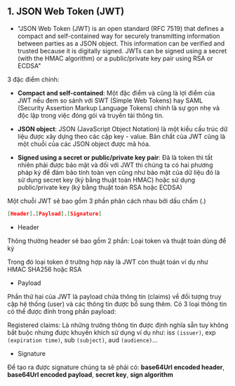 ## 1. JSON Web Token (JWT)
- "JSON Web Token (JWT) is an open standard (RFC 7519) that defines a compact and self-contained way for securely transmitting information between parties as a JSON object. This information can be verified and trusted because it is digitally signed. JWTs can be signed using a secret (with the HMAC algorithm) or a public/private key pair using RSA or ECDSA"

3 đặc điểm chính:

- **Compact and self-contained**: Một đặc điểm và cũng là lợi điểm của JWT nếu đem so sánh với SWT (Simple Web Tokens) hay SAML (Security Assertion Markup Language Tokens) chính là sự gọn nhẹ và độc lập trong việc đóng gói và truyền tải thông tin.

- **JSON object**: JSON (JavaScript Object Notation) là một kiểu cấu trúc dữ liệu được xây dựng theo các cặp key - value. Bản chất của JWT cũng là một chuỗi của các JSON object được mã hóa.

- **Signed using a secret or public/private key pair**: Đã là token thì tất nhiên phải được bảo mật và đối với JWT thì chúng ta có hai phương pháp ký để đảm bảo tính toàn vẹn cũng như bảo mật của dữ liệu đó là sử dụng secret key (ký bằng thuật toán HMAC) hoặc sử dụng public/private key (ký bằng thuật toán RSA hoặc ECDSA)

Một chuỗi JWT sẽ bao gồm 3 phần phân cách nhau bởi dấu chấm (.)

```json
[Header].[Payload].[Signature]
```
- Header

Thông thường header sẽ bao gồm 2 phần: Loại token và thuật toán dùng để ký

Trong đó loại token ở trường hợp này là JWT còn thuật toán ví dụ như HMAC SHA256 hoặc RSA

- Payload

Phần thứ hai của JWT là payload chứa thông tin (claims) về đối tượng truy cập hệ thống (user) và các thông tin được bổ sung thêm. Có 3 loại thông tin có thể được đính trong phần payload:

Registered claims: Là những trường thông tin được định nghĩa sẵn tuy không bắt buộc nhưng được khuyến khích sử dụng ví dụ như: iss `(issuer)`, exp `(expiration time)`, sub `(subject)`, aud `(audience)`...

- Signature

Để tạo ra được signature chúng ta sẽ phải có: **base64Url encoded header**, **base64Url encoded payload**, **secret key**, **sign algorithm**